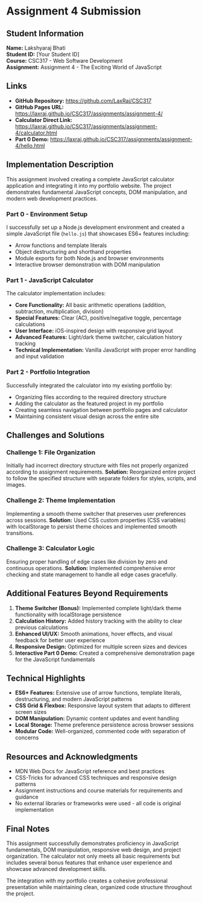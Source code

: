 # Assignment 4 Submission

## Student Information
**Name:** Lakshyaraj Bhati  
**Student ID:** [Your Student ID]  
**Course:** CSC317 - Web Software Development  
**Assignment:** Assignment 4 - The Exciting World of JavaScript  

## Links
- **GitHub Repository:** https://github.com/LaxRaj/CSC317
- **GitHub Pages URL:** https://laxraj.github.io/CSC317/assignments/assignment-4/
- **Calculator Direct Link:** https://laxraj.github.io/CSC317/assignments/assignment-4/calculator.html
- **Part 0 Demo:** https://laxraj.github.io/CSC317/assignments/assignment-4/hello.html

## Implementation Description

This assignment involved creating a complete JavaScript calculator application and integrating it into my portfolio website. The project demonstrates fundamental JavaScript concepts, DOM manipulation, and modern web development practices.

### Part 0 - Environment Setup
I successfully set up a Node.js development environment and created a simple JavaScript file (`hello.js`) that showcases ES6+ features including:
- Arrow functions and template literals
- Object destructuring and shorthand properties
- Module exports for both Node.js and browser environments
- Interactive browser demonstration with DOM manipulation

### Part 1 - JavaScript Calculator
The calculator implementation includes:
- **Core Functionality:** All basic arithmetic operations (addition, subtraction, multiplication, division)
- **Special Features:** Clear (AC), positive/negative toggle, percentage calculations
- **User Interface:** iOS-inspired design with responsive grid layout
- **Advanced Features:** Light/dark theme switcher, calculation history tracking
- **Technical Implementation:** Vanilla JavaScript with proper error handling and input validation

### Part 2 - Portfolio Integration
Successfully integrated the calculator into my existing portfolio by:
- Organizing files according to the required directory structure
- Adding the calculator as the featured project in my portfolio
- Creating seamless navigation between portfolio pages and calculator
- Maintaining consistent visual design across the entire site

## Challenges and Solutions

### Challenge 1: File Organization
Initially had incorrect directory structure with files not properly organized according to assignment requirements.
**Solution:** Reorganized entire project to follow the specified structure with separate folders for styles, scripts, and images.

### Challenge 2: Theme Implementation
Implementing a smooth theme switcher that preserves user preferences across sessions.
**Solution:** Used CSS custom properties (CSS variables) with localStorage to persist theme choices and implemented smooth transitions.

### Challenge 3: Calculator Logic
Ensuring proper handling of edge cases like division by zero and continuous operations.
**Solution:** Implemented comprehensive error checking and state management to handle all edge cases gracefully.

## Additional Features Beyond Requirements

1. **Theme Switcher (Bonus):** Implemented complete light/dark theme functionality with localStorage persistence
2. **Calculation History:** Added history tracking with the ability to clear previous calculations
3. **Enhanced UI/UX:** Smooth animations, hover effects, and visual feedback for better user experience
4. **Responsive Design:** Optimized for multiple screen sizes and devices
5. **Interactive Part 0 Demo:** Created a comprehensive demonstration page for the JavaScript fundamentals

## Technical Highlights

- **ES6+ Features:** Extensive use of arrow functions, template literals, destructuring, and modern JavaScript patterns
- **CSS Grid & Flexbox:** Responsive layout system that adapts to different screen sizes
- **DOM Manipulation:** Dynamic content updates and event handling
- **Local Storage:** Theme preference persistence across browser sessions
- **Modular Code:** Well-organized, commented code with separation of concerns

## Resources and Acknowledgments

- MDN Web Docs for JavaScript reference and best practices
- CSS-Tricks for advanced CSS techniques and responsive design patterns
- Assignment instructions and course materials for requirements and guidance
- No external libraries or frameworks were used - all code is original implementation

## Final Notes

This assignment successfully demonstrates proficiency in JavaScript fundamentals, DOM manipulation, responsive web design, and project organization. The calculator not only meets all basic requirements but includes several bonus features that enhance user experience and showcase advanced development skills.

The integration with my portfolio creates a cohesive professional presentation while maintaining clean, organized code structure throughout the project. 